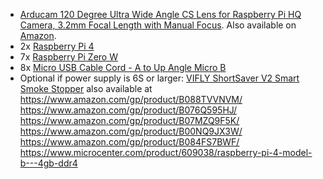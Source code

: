 * [Arducam 120 Degree Ultra Wide Angle CS Lens for Raspberry Pi HQ Camera, 3.2mm Focal Length with Manual Focus](https://www.arducam.com/product/arducam-cs-lens-for-raspberry-pi-hq-camera-120-degree-ultra-wide-angle-cs-mount-lens-3-2mm-focal-length-with-manual-focus-ln051/). Also available on [Amazon](https://www.amazon.com/Arducam-Degree-Raspberry-Camera-Length/dp/B08GLYR572/).
* 2x [Raspberry Pi 4](https://www.microcenter.com/product/621303/raspberry-pi-hq-camera-for-raspberry-pi-4)
* 7x [Raspberry Pi Zero W](https://www.microcenter.com/product/486575/raspberry-pi-zero-w)
* 8x [Micro USB Cable Cord - A to Up Angle Micro B](https://www.amazon.com/gp/product/B00EANUQ5M/)
* Optional if power supply is 6S or larger: [VIFLY ShortSaver V2 Smart Smoke Stopper](https://www.viflydrone.com/smokestopper.html) also available at https://www.amazon.com/gp/product/B088TVVNVM/
https://www.amazon.com/gp/product/B076Q595HJ/
https://www.amazon.com/gp/product/B07MZQ9F5K/
https://www.amazon.com/gp/product/B00NQ9JX3W/
https://www.amazon.com/gp/product/B084FS7BWF/
https://www.microcenter.com/product/609038/raspberry-pi-4-model-b---4gb-ddr4
